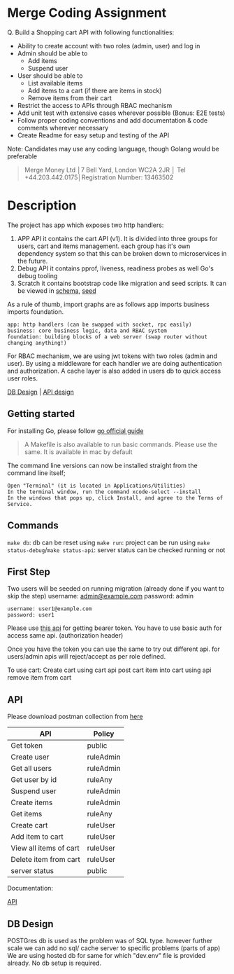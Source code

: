 # Merge Coding Assignment
Q. Build a Shopping cart API with following functionalities:
- Ability to create account with two roles (admin, user) and log in
- Admin should be able to
    - Add items
    - Suspend user
- User should be able to
    - List available items
    - Add items to a cart (if there are items in stock)
    - Remove items from their cart
- Restrict the access to APIs through RBAC mechanism
- Add unit test with extensive cases wherever possible (Bonus: E2E tests)
- Follow proper coding conventions and add documentation & code comments wherever necessary
- Create Readme for easy setup and testing of the API

Note: Candidates may use any coding language, though Golang would be preferable

> Merge Money Ltd │7 Bell Yard, London WC2A 2JR │ Tel +44.203.442.0175│Registration Number: 13463502
# Description

The project has app which exposes two http handlers:
1. APP API
    it contains the cart API (v1). It is divided into three groups for users, cart and items management. each group has it's own dependency system so that this can be broken down to microservices in the future.
2. Debug API
    it contains pprof, liveness, readiness probes as well Go's debug tooling
3. Scratch
    it contains bootstrap code like migration and seed scripts. It can be viewed in [schema](), [seed]()

As a rule of thumb, import graphs are as follows app imports business imports foundation.

    app: http handlers (can be swapped with socket, rpc easily)
    business: core business logic, data and RBAC system
    foundation: building blocks of a web server (swap router without changing anything!)


For RBAC mechanism, we are using jwt tokens with two roles (admin and user). By using a middleware for each handler we are doing authentication and authorization.
A cache layer is also added in users db to quick access user roles.

[DB Design](https://github.com/erdahuja/mergedup/blob/main/docs/db/dbb_design.pdf) | [API design](https://github.com/erdahuja/mergedup/docs/api/mergedup.md)

## Getting started
For installing Go, please follow
[go official guide](https://go.dev/doc/install)

> A Makefile is also available to run basic commands. Please use the same. It is available in mac by default

The command line versions can now be installed straight from the command line itself;

    Open "Terminal" (it is located in Applications/Utilities)
    In the terminal window, run the command xcode-select --install
    In the windows that pops up, click Install, and agree to the Terms of Service.

## Commands
`make db`: db can be reset using 
`make run`: project can be run using 
`make status-debug`/`make status-api`: server status can be checked running or not

## First Step
Two users will be seeded on running migration (already done if you want to skip the step)
    username: admin@example.com
    password: admin

    username: user1@example.com
    password: user1

Please use [this api]() for getting bearer token. You have to use basic auth for access same api. (authorization header)

Once you have the token you can use the same to try out different api. for users/admin apis will reject/accept as per role defined.

To use cart:
Create cart using cart api
post cart item into cart using api
remove item from cart

## API

Please download postman collection from [here](https://elements.getpostman.com/redirect?entityId=26793134-37605187-5b1a-4cdf-86b7-c82e7878094c&entityType=collection)

| API  | Policy |
| ------------- | ------------- |
| Get token  | public  |
| Create user | ruleAdmin  |
| Get all users  | ruleAdmin  |
| Get user by id | ruleAny  |
| Suspend user  | ruleAdmin |
| Create items  | ruleAdmin  |
| Get items  | ruleAny  |
| Create cart  |ruleUser  |
| Add item to cart  | ruleUser |
| View all items of cart  | ruleUser  |
| Delete item from cart  | ruleUser  |
| server status  | public  |

Documentation:

[API](https://github.com/erdahuja/mergedup/blob/main/docs/api/mergedup.md)

## DB Design
POSTGres db is used as the problem was of SQL type. however further scale we can add no sql/ cache server to specific problems (parts of app)
We are using hosted db for same for which "dev.env" file is provided already.
No db setup is required.